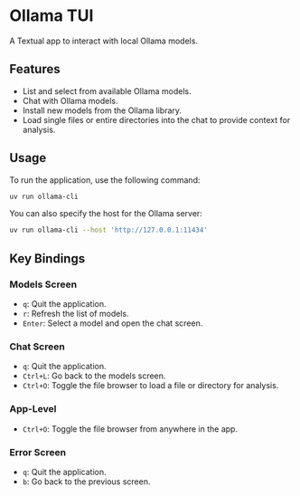 # Ollama TUI

A Textual app to interact with local Ollama models.

## Features

- List and select from available Ollama models.
- Chat with Ollama models.
- Install new models from the Ollama library.
- Load single files or entire directories into the chat to provide context for analysis.

## Usage

To run the application, use the following command:

```bash
uv run ollama-cli
```

You can also specify the host for the Ollama server:

```bash
uv run ollama-cli --host 'http://127.0.0.1:11434'
```

## Key Bindings

### Models Screen

- `q`: Quit the application.
- `r`: Refresh the list of models.
- `Enter`: Select a model and open the chat screen.

### Chat Screen

- `q`: Quit the application.
- `Ctrl+L`: Go back to the models screen.
- `Ctrl+O`: Toggle the file browser to load a file or directory for analysis.

### App-Level

- `Ctrl+O`: Toggle the file browser from anywhere in the app.

### Error Screen

- `q`: Quit the application.
- `b`: Go back to the previous screen.

